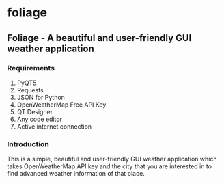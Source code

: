 # foliage
## Foliage - A beautiful and user-friendly GUI weather application

### Requirements
1. PyQT5
2. Requests
3. JSON for Python
4. OpenWeatherMap Free API Key
5. QT Designer
6. Any code editor
7. Active internet connection

### Introduction
This is a simple, beautiful and user-friendly GUI weather application which takes OpenWeatherMap API key and the city that you are interested in to find advanced weather information of that place. 
